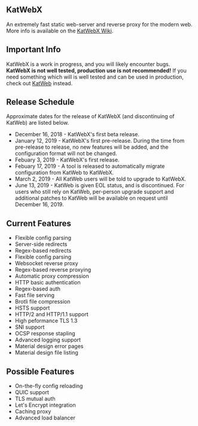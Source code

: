 ## KatWebX
An extremely fast static web-server and reverse proxy for the modern web. More info is available on the [KatWebX Wiki](https://github.com/kittyhacker101/KatWebX/wiki).

## Important Info
KatWebX is a work in progress, and you will likely encounter bugs. **KatWebX is not well tested, production use is not recommended!**  If you need something which will is well tested and can be used in production, check out [KatWeb](https://github.com/kittyhacker101/KatWeb) instead.

## Release Schedule
Approximate dates for the release of KatWebX (and discontinuing of KatWeb) are listed below.
 - December 16, 2018 - KatWebX's first beta release.
 - January 12, 2019 - KatWebX's first pre-release. During the time from pre-release to release, no new features will be added, and the configuration format will not be changed.
 - Febuary 3, 2019 - KatWebX's first release.
 - Febuary 17, 2019 - A tool is released to automatically migrate configuration from KatWeb to KatWebX.
 - March 2, 2019 - All KatWeb users will be told to upgrade to KatWebX.
 - June 13, 2019 - KatWeb is given EOL status, and is discontinued. For users who still rely on KatWeb, per-person upgrade support and additional patches to KatWeb will be available on request until December 16, 2019.

## Current Features
- Flexible config parsing
- Server-side redirects
- Regex-based redirects
- Flexible config parsing
- Websocket reverse proxy
- Regex-based reverse proxying
- Automatic proxy compression
- HTTP basic authentication
- Regex-based auth
- Fast file serving
- Brotli file compression
- HSTS support
- HTTP/2 and HTTP/1.1 support
- High peformance TLS 1.3
- SNI support
- OCSP response stapling
- Advanced logging support
- Material design error pages
- Material design file listing

## Possible Features
- On-the-fly config reloading
- QUIC support
- TLS mutual auth
- Let's Encrypt integration
- Caching proxy
- Advanced load balancer
